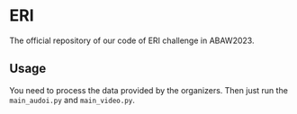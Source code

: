 # ERI
The official repository of our code of ERI challenge in ABAW2023.

## Usage
You need to process the data provided by the organizers. Then just run the `main_audoi.py` and `main_video.py`.

